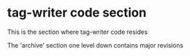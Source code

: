# tag-writer code section

This is the section where tag-writer code resides

The 'archive' section one level down contains major revisions
